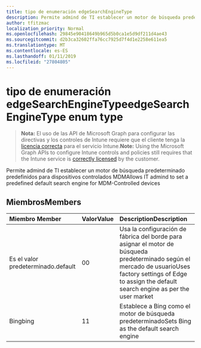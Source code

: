 ```yaml
---
title: tipo de enumeración edgeSearchEngineType
description: Permite admind de TI establecer un motor de búsqueda predeterminado predefinidos para dispositivos controlados MDM
author: tfitzmac
localization_priority: Normal
ms.openlocfilehash: 29845e90418649b965d5b0ca1e5d9df211d4ae43
ms.sourcegitcommit: d2b3ca32602ffa76cc7925d7f4d1e2258e611ea5
ms.translationtype: MT
ms.contentlocale: es-ES
ms.lasthandoff: 01/11/2019
ms.locfileid: "27804805"
---
```

# <a name="edgesearchenginetype-enum-type"></a><span data-ttu-id="309d6-103">tipo de enumeración edgeSearchEngineType</span><span class="sxs-lookup"><span data-stu-id="309d6-103">edgeSearchEngineType enum type</span></span>

> <span data-ttu-id="309d6-104">**Nota:** El uso de las API de Microsoft Graph para configurar las directivas y los controles de Intune requiere que el cliente tenga la [licencia correcta](https://go.microsoft.com/fwlink/?linkid=839381) para el servicio Intune.</span><span class="sxs-lookup"><span data-stu-id="309d6-104">**Note:** Using the Microsoft Graph APIs to configure Intune controls and policies still requires that the Intune service is [correctly licensed](https://go.microsoft.com/fwlink/?linkid=839381) by the customer.</span></span>

<span data-ttu-id="309d6-105">Permite admind de TI establecer un motor de búsqueda predeterminado predefinidos para dispositivos controlados MDM</span><span class="sxs-lookup"><span data-stu-id="309d6-105">Allows IT admind to set a predefined default search engine for MDM-Controlled devices</span></span>
## <a name="members"></a><span data-ttu-id="309d6-106">Miembros</span><span class="sxs-lookup"><span data-stu-id="309d6-106">Members</span></span>
|<span data-ttu-id="309d6-107">Miembro	</span><span class="sxs-lookup"><span data-stu-id="309d6-107">Member</span></span>|<span data-ttu-id="309d6-108">Valor</span><span class="sxs-lookup"><span data-stu-id="309d6-108">Value</span></span>|<span data-ttu-id="309d6-109">Description</span><span class="sxs-lookup"><span data-stu-id="309d6-109">Description</span></span>|
|:---|:---|:---|
|<span data-ttu-id="309d6-110">Es el valor predeterminado.</span><span class="sxs-lookup"><span data-stu-id="309d6-110">default</span></span>|<span data-ttu-id="309d6-111">0</span><span class="sxs-lookup"><span data-stu-id="309d6-111">0</span></span>|<span data-ttu-id="309d6-112">Usa la configuración de fábrica del borde para asignar el motor de búsqueda predeterminado según el mercado de usuario</span><span class="sxs-lookup"><span data-stu-id="309d6-112">Uses factory settings of Edge to assign the default search engine as per the user market</span></span>|
|<span data-ttu-id="309d6-113">Bing</span><span class="sxs-lookup"><span data-stu-id="309d6-113">bing</span></span>|<span data-ttu-id="309d6-114">1</span><span class="sxs-lookup"><span data-stu-id="309d6-114">1</span></span>|<span data-ttu-id="309d6-115">Establece a Bing como el motor de búsqueda predeterminado</span><span class="sxs-lookup"><span data-stu-id="309d6-115">Sets Bing as the default search engine</span></span>|



